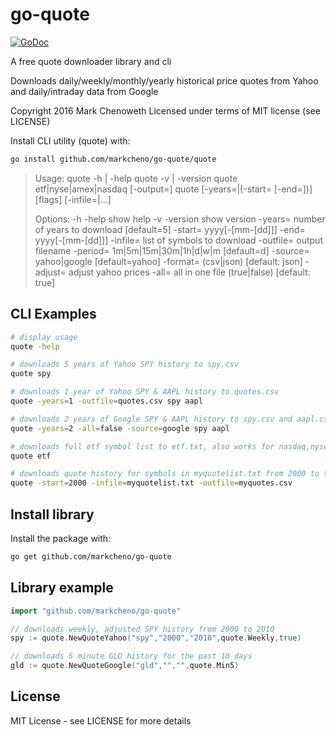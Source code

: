 # go-quote

[![GoDoc](http://godoc.org/github.com/markcheno/go-quote?status.svg)](http://godoc.org/github.com/markcheno/go-quote) 


A free quote downloader library and cli

Downloads daily/weekly/monthly/yearly historical price quotes from Yahoo
and daily/intraday data from Google

Copyright 2016 Mark Chenoweth
Licensed under terms of MIT license (see LICENSE)

Install CLI utility (quote) with:

```bash
go install github.com/markcheno/go-quote/quote
```

> Usage:
>   quote -h | -help
>   quote -v | -version
>   quote etf|nyse|amex|nasdaq [-output=<outputFile>]
>   quote [-years=<years>|(-start=<startDate> [-end=<endDate>])] [flags] [-infile=<inputFile>|<symbol>...]
>
> Options:
>   -h -help              show help
>   -v -version           show version
>   -years=<years>        number of years to download [default=5]
>   -start=<startDate>    yyyy[-[mm-[dd]]]
>   -end=<endDate>        yyyy[-[mm-[dd]]]
>   -infile=<inputFile>   list of symbols to download
>   -outfile=<outputFile> output filename
>   -period=<period>      1m|5m|15m|30m|1h|d|w|m [default=d]
>   -source=<source>      yahoo|google [default=yahoo]
>   -format=<outFormat>   (csv|json) [default: json]
>   -adjust=<bool>        adjust yahoo prices
>   -all=<bool>           all in one file (true|false) [default: true]


## CLI Examples

```bash
# display usage
quote -help

# downloads 5 years of Yahoo SPY history to spy.csv 
quote spy

# downloads 1 year of Yahoo SPY & AAPL history to quotes.csv 
quote -years=1 -outfile=quotes.csv spy aapl

# downloads 2 years of Google SPY & AAPL history to spy.csv and aapl.csv 
quote -years=2 -all=false -source=google spy aapl

# downloads full etf symbol list to etf.txt, also works for nasdaq,nyse,amex
quote etf

# downloads quote history for symbols in myquotelist.txt from 2000 to today into myquotes.csv
quote -start=2000 -infile=myquotelist.txt -outfile=myquotes.csv 
```

## Install library

Install the package with:

```bash
go get github.com/markcheno/go-quote
```

## Library example

```go
import "github.com/markcheno/go-quote"

// downloads weekly, adjusted SPY history from 2000 to 2010
spy := quote.NewQuoteYahoo("spy","2000","2010",quote.Weekly,true)

// downloads 5 minute GLD history for the past 10 days
gld := quote.NewQuoteGoogle("gld","","",quote.Min5)
```

## License

MIT License  - see LICENSE for more details
